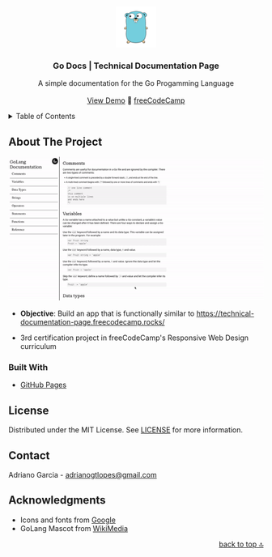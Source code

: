 <a name="readme-top"></a>

<!-- PROJECT LOGO -->
<br />
<div align="center">
<a href="https://adrianogtl.github.io/freecodecamp-technical-documentation-page/">
    <img src="logo.png" alt="Logo" width="80" height="80">
  </a>

<h3 align="center">Go Docs | Technical Documentation Page</h3>

  <p align="center">
    A simple documentation for the Go Progamming Language 
    <br />
    <br />
    <a href="https://adrianogtl.github.io/freecodecamp-technical-documentation-page/">View Demo</a>
    🔗
    <a href="https://www.freecodecamp.org/">freeCodeCamp</a>
  </p>
</div>


<!-- TABLE OF CONTENTS -->
<details>
  <summary>Table of Contents</summary>
  <ol>
    <li>
      <a href="#about-the-project">About The Project</a>
      <ul>
        <li><a href="#built-with">Built With</a></li>
      </ul>
    </li>
    <li><a href="#license">License</a></li>
    <li><a href="#contact">Contact</a></li>
    <li><a href="#acknowledgments">Acknowledgments</a></li>
  </ol>
</details>


<!-- ABOUT THE PROJECT -->
## About The Project

![Screenshot][preview]
* **Objective**: Build an app that is functionally similar to https://technical-documentation-page.freecodecamp.rocks/

* 3rd certification project in freeCodeCamp's Responsive Web Design curriculum


### Built With

* [GitHub Pages][github-pages]


<!-- LICENSE -->
## License

Distributed under the MIT License. See [LICENSE][license-url] for more information.


<!-- CONTACT -->
## Contact

Adriano Garcia - [adrianogtlopes@gmail.com](mailto:adrianogtlopes@gmail.com)


<!-- ACKNOWLEDGMENTS -->
## Acknowledgments

* Icons and fonts from [Google ][google-url]
* GoLang Mascot from [WikiMedia][wikimedia-url]

<p align="right"><a href="#readme-top">back to top 🔝</a></p>



<!-- MARKDOWN LINKS & IMAGES -->
<!-- https://www.markdownguide.org/basic-syntax/#reference-style-links -->

<!-- ABOUT -->
[preview]: screencast.gif

<!-- BUILT WITH -->
[github-pages]: https://pages.github.com/

<!-- LICENSE -->
[license-url]: https://github.com/adrianogtl/freecodecamp-technical-documentation-page/blob/main/LICENSE

<!-- ACKNOWLEDGMENTS -->
[google-url]: https://fonts.google.com/
[wikimedia-url]: https://commons.wikimedia.org/wiki/Main_Page